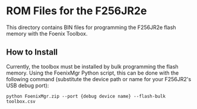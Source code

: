 # ROM Files for the F256JR2e

This directory contains BIN files for programming the F256JR2e flash memory with the Foenix Toolbox.

## How to Install

Currently, the toolbox must be installed by bulk programming the flash memory.
Using the FoenixMgr Python script, this can be done with the following command (substitute the device path or name for your F256JR2's USB debug port):

```
python FoenixMgr.zip --port {debug device name} --flash-bulk toolbox.csv
```
